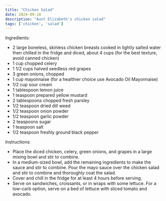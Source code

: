 ```yaml
---
title: "Chicken Salad"
date: 2024-09-10
description: "Aunt Elizabeth's chicken salad"
tags: ['chicken', 'salad']
---
```


Ingredients:
  - 2 large boneless, skinless chicken breasts cooked in lightly salted water then chilled in the fridge and diced, about 4 cups (for the best texture, avoid canned chicken)
  - 1 cup chopped celery
  - 1 1/2 cups halved seedless red grapes
  - 3 green onions, chopped
  - 1 cup mayonnaise (for a healthier choice use Avocado Oil Mayonnaise)
  - 1/2 cup sour cream
  - 1 tablespoon lemon juice
  - 1 teaspoon prepared yellow mustard
  - 2 tablespoons chopped fresh parsley
  - 1/2 teaspoon dried dill weed
  - 1/2 teaspoon onion powder
  - 1/2 teaspoon garlic powder
  - 2 teaspoons sugar
  - 1 teaspoon salt
  - 1/2 teaspoon freshly ground black pepper

Instructions:
  - Place the diced chicken, celery, green onions, and grapes in a large mixing bowl and stir to combine.
  - In a medium-sized bowl, add the remaining ingredients to make the sauce and stir to combine. Pour the mayo sauce over the chicken salad and stir to combine and thoroughly coat the salad.
  - Cover and chill in the fridge for at least 4 hours before serving.
  - Serve on sandwiches, croissants, or in wraps with some lettuce. For a low-carb option, serve on a bed of lettuce with sliced tomato and avocado.